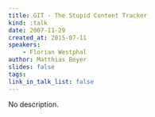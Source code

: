 ```yaml
---
title: GIT - The Stupid Content Tracker
kind: :talk
date: 2007-11-29
created_at: 2015-07-11
speakers:
    - Florian Westphal
author: Matthias Beyer
slides: false
tags:
link_in_talk_list: false
---
```


No description.
